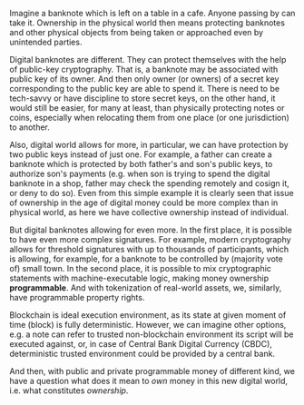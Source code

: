 Imagine a banknote which is left on a table in a cafe. Anyone passing by can take it. Ownership in the physical world then means protecting banknotes and other physical objects from being taken or approached even by unintended parties. 

Digital banknotes are different. They can protect themselves with the help of public-key cryptography. That is, a banknote may be associated with public key of its owner. And then only owner (or owners) of a secret key corresponding to the public key are able to spend it. There is need to be tech-savvy or have discipline to store secret keys, on the other hand, it would still be easier, for many at least, than physically protecting notes or coins, especially when relocating them from one place (or one jurisdiction) to another.

Also, digital world allows for more, in particular, we can have protection by two public keys instead of just one. For example, a father can create a banknote which is protected by both father's and son's public keys, to authorize son's payments (e.g. when son is trying to spend the digital banknote in a shop, father may check the spending remotely and cosign it, or deny to do so). Even from this simple example it is clearly seen that issue of ownership in the age of digital money could be more complex than in physical world, as here we have collective ownership instead of individual. 

But digital banknotes allowing for even more. In the first place, it is possible to have even more complex signatures. For example, modern cryptography allows for threshold signatures with up to thousands of participants, which is allowing, for example, for a banknote to be controlled by (majority vote of) small town. In the second place, it is possible to mix cryptographic statements with machine-executable logic, making money ownership **programmable**. And with tokenization of real-world assets, we, similarly, have programmable property rights.

Blockchain is ideal execution environment, as its state at given moment of time (block) is fully deterministic. However, we can imagine other options, e.g. a note can refer to trusted non-blockchain environment its script will be executed against, or, in case of Central Bank Digital Currency (CBDC), deterministic trusted environment could be provided by a central bank.

And then, with public and private programmable money of different kind, we have a question what does it mean to *own* money in this new digital world, i.e. what constitutes *ownership*.






